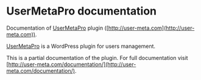 # UserMetaPro documentation

Documentation of [UserMetaPro](http://user-meta.com) plugin ([http://user-meta.com](http://user-meta.com)).

[UserMetaPro](http://user-meta.com) is a WordPress plugin for users management.

This is a partial documentation of the plugin.
For full documentation visit [http://user-meta.com/documentation/](http://user-meta.com/documentation/).
